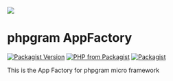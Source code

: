 [![](https://gitlab.com/grammm/php-gram/phpgram/raw/master/docs/img/Feather_writing.svg.png)](https://gitlab.com/grammm/php-gram/phpgram)

# phpgram AppFactory

[![Packagist Version](https://img.shields.io/packagist/v/phpgram/framework)](https://packagist.org/packages/phpgram/framework)
[![PHP from Packagist](https://img.shields.io/packagist/php-v/phpgram/framework)](https://gitlab.com/grammm/php-gram/phpgram-framework/blob/master/composer.json)
[![Packagist](https://img.shields.io/packagist/l/phpgram/framework)](https://gitlab.com/grammm/php-gram/phpgram-framework/blob/master/LICENSE)

This is the App Factory for phpgram micro framework
